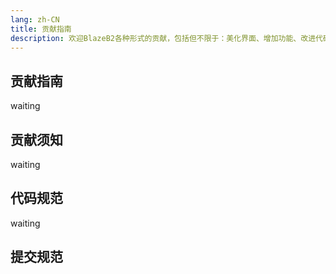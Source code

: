 ```yaml
---
lang: zh-CN
title: 贡献指南
description: 欢迎BlazeB2各种形式的贡献，包括但不限于：美化界面、增加功能、改进代码、 修复 Bug 等
---
```



## 贡献指南

waiting 

## 贡献须知
waiting 

## 代码规范
waiting 

## 提交规范